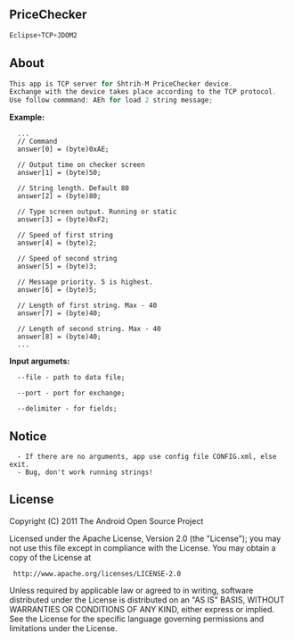 ## PriceChecker
``` groovy
Eclipse+TCP+JDOM2
```

## About
``` groovy
This app is TCP server for Shtrih-M PriceChecker device. 
Exchange with the device takes place according to the TCP protocol.
Use follow commmand: AEh for load 2 string message;
```

<b>Example:</b> 
      
      ...
      // Command
      answer[0] = (byte)0xAE;
			
      // Output time on checker screen
      answer[1] = (byte)50;
			
      // String length. Default 80
      answer[2] = (byte)80;
			
      // Type screen output. Running or static
      answer[3] = (byte)0xF2;
		
      // Speed of first string
      answer[4] = (byte)2;
			
      // Speed of second string
      answer[5] = (byte)3;
			
      // Message priority. 5 is highest.
      answer[6] = (byte)5;   			
			
      // Length of first string. Max - 40
      answer[7] = (byte)40; 
			
      // Length of second string. Max - 40
      answer[8] = (byte)40; 
      ...
      
      
 <b>Input argumets:</b> 
 
      --file - path to data file;
      
      --port - port for exchange;
      
      --delimiter - for fields;
      
      
## Notice
 
      - If there are no arguments, app use config file CONFIG.xml, else exit.
      - Bug, don't work running strings!
      
      
## License
  
  Copyright (C) 2011 The Android Open Source Project

  Licensed under the Apache License, Version 2.0 (the "License");
  you may not use this file except in compliance with the License.
  You may obtain a copy of the License at

     http://www.apache.org/licenses/LICENSE-2.0

  Unless required by applicable law or agreed to in writing, software
  distributed under the License is distributed on an "AS IS" BASIS,
  WITHOUT WARRANTIES OR CONDITIONS OF ANY KIND, either express or implied.
  See the License for the specific language governing permissions and
  limitations under the License.
